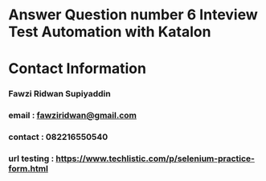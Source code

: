 # Answer Question number 6 Inteview Test Automation with Katalon

# Contact Information
### Fawzi Ridwan Supiyaddin
### email : fawziridwan@gmail.com
### contact : 082216550540

### url testing : https://www.techlistic.com/p/selenium-practice-form.html
